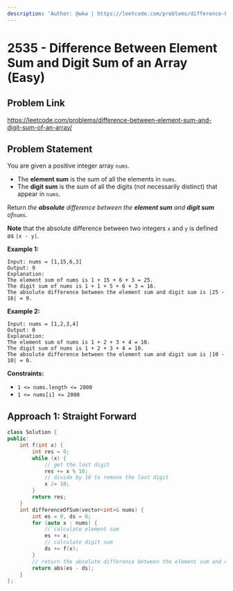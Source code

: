 ```yaml
---
description: 'Author: @wkw | https://leetcode.com/problems/difference-between-element-sum-and-digit-sum-of-an-array/'
---
```


# 2535 - Difference Between Element Sum and Digit Sum of an Array (Easy)

## Problem Link

https://leetcode.com/problems/difference-between-element-sum-and-digit-sum-of-an-array/

## Problem Statement

You are given a positive integer array `nums`.

- The **element sum** is the sum of all the elements in `nums`.
- The **digit sum** is the sum of all the digits (not necessarily distinct) that appear in `nums`.

Return _the **absolute** difference between the **element sum** and **digit sum** of_`nums`.

**Note** that the absolute difference between two integers `x` and `y` is defined as `|x - y|`.

**Example 1:**

```
Input: nums = [1,15,6,3]
Output: 9
Explanation:
The element sum of nums is 1 + 15 + 6 + 3 = 25.
The digit sum of nums is 1 + 1 + 5 + 6 + 3 = 16.
The absolute difference between the element sum and digit sum is |25 - 16| = 9.
```

**Example 2:**

```
Input: nums = [1,2,3,4]
Output: 0
Explanation:
The element sum of nums is 1 + 2 + 3 + 4 = 10.
The digit sum of nums is 1 + 2 + 3 + 4 = 10.
The absolute difference between the element sum and digit sum is |10 - 10| = 0.
```

**Constraints:**

- `1 <= nums.length <= 2000`
- `1 <= nums[i] <= 2000`

## Approach 1: Straight Forward

<Tabs>
<TabItem value="cpp" label="C++">
<SolutionAuthor name="@wkw"/>

```cpp
class Solution {
public:
    int f(int x) {
        int res = 0;
        while (x) {
            // get the last digit
            res += x % 10;
            // divide by 10 to remove the last digit
            x /= 10;
        }
        return res;
    }
    int differenceOfSum(vector<int>& nums) {
        int es = 0, ds = 0;
        for (auto x : nums) {
            // calculate element sum
            es += x;
            // calculate digit sum
            ds += f(x);
        }
        // return the absolute difference between the element sum and digit sum of nums.
        return abs(es - ds);
    }
};
```

</TabItem>
</Tabs>
